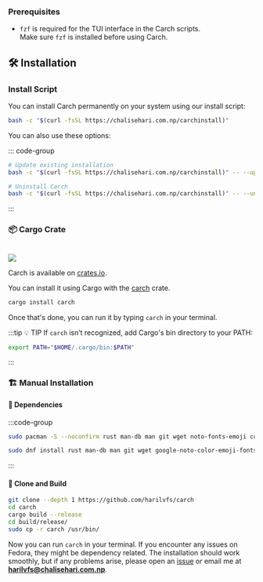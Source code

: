 ### Prerequisites

- `fzf` is required for the TUI interface in the Carch scripts.  
  Make sure `fzf` is installed before using Carch.

## 🛠️ Installation

### Install Script

You can install Carch permanently on your system using our install script:

```sh
bash -c "$(curl -fsSL https://chalisehari.com.np/carchinstall)"
```

You can also use these options:

::: code-group

```sh [Update]
# Update existing installation
bash -c "$(curl -fsSL https://chalisehari.com.np/carchinstall)" -- --update
```

```sh [Uninstall]
# Uninstall Carch
bash -c "$(curl -fsSL https://chalisehari.com.np/carchinstall)" -- --uninstall
```
:::

### 📦 Cargo Crate

<br>

<img src="https://img.shields.io/crates/v/carch?style=for-the-badge&logo=rust&color=f5a97f&logoColor=fe640b&labelColor=171b22" >

Carch is available on [crates.io](https://crates.io/).

You can install it using Cargo with the [carch](https://crates.io/crates/carch) crate.


```sh
cargo install carch
```

Once that's done, you can run it by typing `carch` in your terminal.

:::tip :bulb: TIP
If `carch` isn’t recognized, add Cargo's bin directory to your PATH:

```sh
export PATH="$HOME/.cargo/bin:$PATH"
```

:::

### 🏗️ Manual Installation

#### 📜 Dependencies

:::code-group

```sh [<i class="devicon-archlinux-plain"></i> Arch]
sudo pacman -S --noconfirm rust man-db man git wget noto-fonts-emoji curl bash-completion ttf-nerd-fonts-symbols ttf-jetbrains-mono-nerd cargo fzf glibc gcc
```

```sh [<i class="devicon-fedora-plain"></i> Fedora]
sudo dnf install rust man-db man git wget google-noto-color-emoji-fonts google-noto-emoji-fonts jetbrains-mono-fonts-all bash-completion-devel curl cargo fzf glibc gcc -y
```
:::

#### 🔧 Clone and Build

```sh
git clone --depth 1 https://github.com/harilvfs/carch
cd carch
cargo build --release
cd build/release/
sudo cp -r carch /usr/bin/ 
```

Now you can run `carch` in your terminal. If you encounter any issues on Fedora, they might be dependency related. The installation should work smoothly, but if any problems arise, please open an [issue](https://github.com/harilvfs/carch/issues) or email me at **harilvfs@chalisehari.com.np**.
